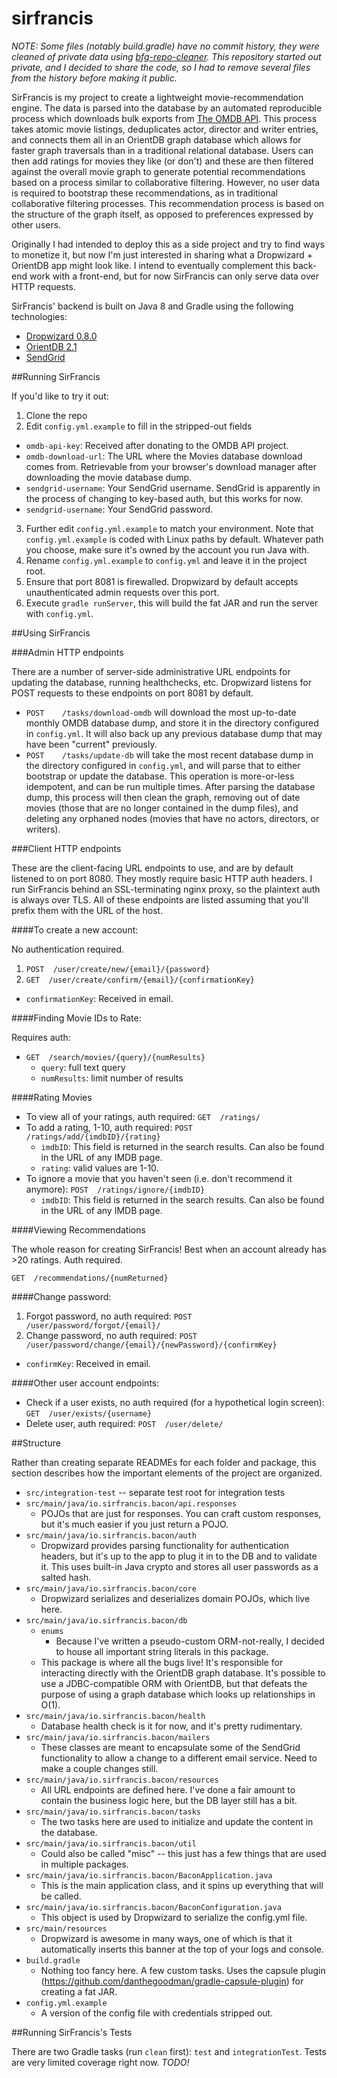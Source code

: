 sirfrancis
==========

*NOTE: Some files (notably build.gradle) have no commit history, they were cleaned of private data using [bfg-repo-cleaner](https://rtyley.github.io/bfg-repo-cleaner/). This repository started out private, and I decided to share the code, so I had to remove several files from the history before making it public.*

SirFrancis is my project to create a lightweight movie-recommendation engine. The data is parsed into the database by an automated reproducible process which downloads bulk exports from [The OMDB API](http://www.omdbapi.com/). This process takes atomic movie listings, deduplicates actor, director and writer entries, and connects them all in an OrientDB graph database which allows for faster graph traversals than in a traditional relational database. Users can then add ratings for movies they like (or don't) and these are then filtered against the overall movie graph to generate potential recommendations based on a process similar to collaborative filtering. However, no user data is required to bootstrap these recommendations, as in traditional collaborative filtering processes. This recommendation process is based on the structure of the graph itself, as opposed to preferences expressed by other users.

Originally I had intended to deploy this as a side project and try to find ways to monetize it, but now I'm just interested in sharing what a Dropwizard + OrientDB app might look like. I intend to eventually complement this back-end work with a front-end, but for now SirFrancis can only serve data over HTTP requests.

SirFrancis' backend is built on Java 8 and Gradle using the following technologies:

* [Dropwizard 0.8.0](http://www.dropwizard.io/)
* [OrientDB 2.1](http://orientdb.com/docs/last/)
* [SendGrid](https://sendgrid.com/)

##Running SirFrancis

If you'd like to try it out:

1. Clone the repo
2. Edit `config.yml.example` to fill in the stripped-out fields
  * `omdb-api-key`: Received after donating to the OMDB API project.
  * `omdb-download-url`: The URL where the Movies database download comes from. Retrievable from your browser's download manager after downloading the movie database dump.
  * `sendgrid-username`: Your SendGrid username. SendGrid is apparently in the process of changing to key-based auth, but this works for now.
  * `sendgrid-username`: Your SendGrid password.
3. Further edit `config.yml.example` to match your environment. Note that `config.yml.example` is coded with Linux paths by default. Whatever path you choose, make sure it's owned by the account you run Java with. 
4. Rename `config.yml.example` to `config.yml` and leave it in the project root.
5. Ensure that port 8081 is firewalled. Dropwizard by default accepts unauthenticated admin requests over this port.
6. Execute `gradle runServer`, this will build the fat JAR and run the server with `config.yml`.

##Using SirFrancis

###Admin HTTP endpoints

There are a number of server-side administrative URL endpoints for updating the database, running healthchecks, etc. Dropwizard listens for POST requests to these endpoints on port 8081 by default.

* `POST    /tasks/download-omdb` will download the most up-to-date monthly OMDB database dump, and store it in the directory configured in `config.yml`. It will also back up any previous database dump that may have been "current" previously.
* `POST    /tasks/update-db` will take the most recent database dump in the directory configured in `config.yml`, and will parse that to either bootstrap or update the database. This operation is more-or-less idempotent, and can be run multiple times. After parsing the database dump, this process will then clean the graph, removing out of date movies (those that are no longer contained in the dump files), and deleting any orphaned nodes (movies that have no actors, directors, or writers).

###Client HTTP endpoints

These are the client-facing URL endpoints to use, and are by default listened to on port 8080. They mostly require basic HTTP auth headers. I run SirFrancis behind an SSL-terminating nginx proxy, so the plaintext auth is always over TLS. All of these endpoints are listed assuming that you'll prefix them with the URL of the host.

####To create a new account:

No authentication required.

1. `POST  /user/create/new/{email}/{password}`
2. `GET  /user/create/confirm/{email}/{confirmationKey}`
  * `confirmationKey`: Received in email.
  
####Finding Movie IDs to Rate:

Requires auth:
* `GET  /search/movies/{query}/{numResults}`
  * `query`: full text query
  * `numResults`: limit number of results

####Rating Movies

* To view all of your ratings, auth required: `GET  /ratings/`
* To add a rating, 1-10, auth required: `POST  /ratings/add/{imdbID}/{rating}`
  * `imdbID`: This field is returned in the search results. Can also be found in the URL of any IMDB page.
  * `rating`: valid values are 1-10.
* To ignore a movie that you haven't seen (i.e. don't recommend it anymore): `POST  /ratings/ignore/{imdbID}`
  * `imdbID`: This field is returned in the search results. Can also be found in the URL of any IMDB page.

####Viewing Recommendations

The whole reason for creating SirFrancis! Best when an account already has >20 ratings. Auth required.

`GET  /recommendations/{numReturned}`

####Change password:

1. Forgot password, no auth required: `POST  /user/password/forgot/{email}/`
2. Change password, no auth required: `POST  /user/password/change/{email}/{newPassword}/{confirmKey}`
  * `confirmKey`: Received in email.

####Other user account endpoints:

* Check if a user exists, no auth required (for a hypothetical login screen): `GET  /user/exists/{username}`
* Delete user, auth required: `POST  /user/delete/`

##Structure

Rather than creating separate READMEs for each folder and package, this section describes how the important elements of the project are organized.

* `src/integration-test` -- separate test root for integration tests
* `src/main/java/io.sirfrancis.bacon/api.responses`
  * POJOs that are just for responses. You can craft custom responses, but it's much easier if you just return a POJO.
* `src/main/java/io.sirfrancis.bacon/auth`
  * Dropwizard provides parsing functionality for authentication headers, but it's up to the app to plug it in to the DB and to validate it. This uses built-in Java crypto and stores all user passwords as a salted hash.
* `src/main/java/io.sirfrancis.bacon/core`
  * Dropwizard serializes and deserializes domain POJOs, which live here.
* `src/main/java/io.sirfrancis.bacon/db`
  * `enums`
    * Because I've written a pseudo-custom ORM-not-really, I decided to house all important string literals in this package.
  * This package is where all the bugs live! It's responsible for interacting directly with the OrientDB graph database. It's possible to use a JDBC-compatible ORM with OrientDB, but that defeats the purpose of using a graph database which looks up relationships in O(1).
* `src/main/java/io.sirfrancis.bacon/health`
  * Database health check is it for now, and it's pretty rudimentary.
* `src/main/java/io.sirfrancis.bacon/mailers`
  * These classes are meant to encapsulate some of the SendGrid functionality to allow a change to a different email service. Need to make a couple changes still.
* `src/main/java/io.sirfrancis.bacon/resources`
  * All URL endpoints are defined here. I've done a fair amount to contain the business logic here, but the DB layer still has a bit.
* `src/main/java/io.sirfrancis.bacon/tasks`
  * The two tasks here are used to initialize and update the content in the database.
* `src/main/java/io.sirfrancis.bacon/util`
  * Could also be called "misc" -- this just has a few things that are used in multiple packages.
* `src/main/java/io.sirfrancis.bacon/BaconApplication.java`
  * This is the main application class, and it spins up everything that will be called.
* `src/main/java/io.sirfrancis.bacon/BaconConfiguration.java`
  * This object is used by Dropwizard to serialize the config.yml file.
* `src/main/resources`
  * Dropwizard is awesome in many ways, one of which is that it automatically inserts this banner at the top of your logs and console.
* `build.gradle`
  * Nothing too fancy here. A few custom tasks. Uses the capsule plugin (https://github.com/danthegoodman/gradle-capsule-plugin) for creating a fat JAR.
* `config.yml.example`
  * A version of the config file with credentials stripped out.

##Running SirFrancis's Tests

There are two Gradle tasks (run `clean` first): `test` and `integrationTest`. Tests are very limited coverage right now. *TODO!*
